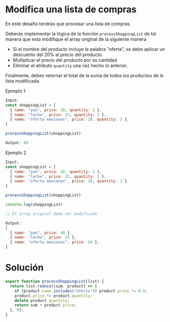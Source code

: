 # Modifica una lista de compras

En este desafío tendrás que procesar una lista de compras.

Deberás implementar la lógica de la función `processShoppingList` de tal manera que esta módifique el array original de la siguiente manera

- Si el nombre del producto incluye la palabra "oferta", se debe aplicar un descuento del 20% al precio del producto.
- Multiplicar el precio del producto por su cantidad
- Eliminar el atributo `quantity` una vez hecho lo anterior.

Finalmente, debes retornar el total de la suma de todos los productos de la lista modificada.

Ejemplo 1

```javascript
Input:
const shoppingList = [
  { name: "pan", price: 20, quantity: 2 },
  { name: "leche", price: 25, quantity: 1 },
  { name: "oferta manzanas", price: 10, quantity: 3 },
]

processShoppingList(shoppingList)

Output: 89
```

Ejemplo 2

```javascript
Input:
const shoppingList = [
  { name: "pan", price: 20, quantity: 2 },
  { name: "leche", price: 25, quantity: 1 },
  { name: "oferta manzanas", price: 10, quantity: 3 },
]

processShoppingList(shoppingList)

console.log(shoppingList)

// El array original debe ser modificado

Output:
[
  { name: "pan", price: 40 },
  { name: "leche", price: 25 },
  { name: "oferta manzanas", price: 24 },
]
```

# Solución

```javascript
export function processShoppingList(list) {
  return list.reduce((sum, product) => {
    if (product.name.includes("oferta")) product.price *= 0.8;
    product.price *= product.quantity;
    delete product.quantity;
    return sum + product.price;
  }, 0);
}
```
